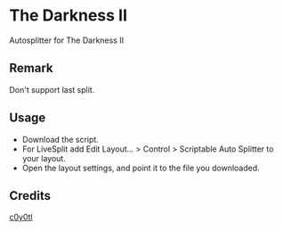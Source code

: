 # The Darkness II
Autosplitter for The Darkness II
## Remark
Don't support last split.
## Usage
* Download the script.
* For LiveSplit add Edit Layout... > Control > Scriptable Auto Splitter to your layout.
* Open the layout settings, and point it to the file you downloaded.
## Credits
[c0y0tl](https://www.twitch.tv/c0y0tl)

